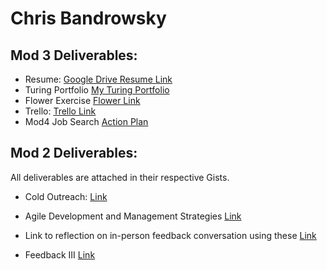 # Chris Bandrowsky

## Mod 3 Deliverables:
* Resume: [Google Drive Resume Link](https://drive.google.com/open?id=0B0vr7MmemvPRalQ4M1ctWDBmcGs) 
* Turing Portfolio [My Turing Portfolio](https://www.turing.io/alumni/christopher-bandrowsky)
* Flower Exercise [Flower Link](https://gist.github.com/cbandrow/379f635b3bc648506348bb5b128b0f84)
* Trello: [Trello Link](https://trello.com/b/tLAUP2JR/chrisbandrowsky-jobtracker)
* Mod4 Job Search [Action Plan](https://gist.github.com/cbandrow/bb8f2a9ea3061d4aff986141c5ec7591)


## Mod 2 Deliverables:
All deliverables are attached in their respective Gists. 

* Cold Outreach: [Link](https://gist.github.com/cbandrow/189af34367661203bbb507e726dc742c#file-cold-outreach-md)

* Agile Development and Management Strategies [Link](https://gist.github.com/cbandrow/3ca71db2abe40f28d78adc07a14d56d9#file-agile-development-and-management-md) 

* Link to reflection on in-person feedback conversation using these [Link](https://gist.github.com/cbandrow/945c1a68e5f5450bffe1b71e11d5e054#file-feedback-ii-reflection-md)

* Feedback III [Link](https://gist.github.com/cbandrow/e8eed3b9f6e389002ac8b86ad9610669#file-feedback-iii-reflection-md)
